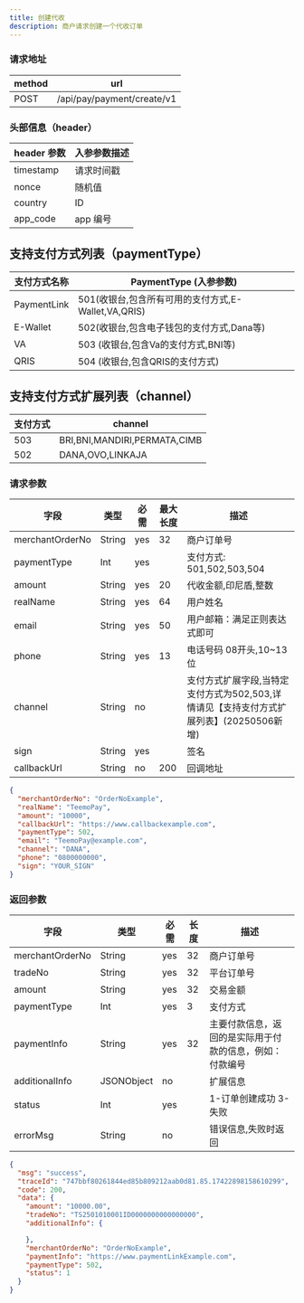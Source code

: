 ```yaml
---
title: 创建代收
description: 商户请求创建一个代收订单
---
```


### 请求地址

| method | url                        |
| ------ | -------------------------- |
| POST   | /api/pay/payment/create/v1 |

### 头部信息（header）

| header 参数 | 入参参数描述 |
| --------- |--------|
| timestamp | 请求时间戳  |
| nonce     | 随机值    |
| country   | ID |
| app_code  | app 编号 |

## 支持支付方式列表（paymentType）

| 支付方式名称      | PaymentType (入参参数)                    |
|-------------|---------------------------------------|
| PaymentLink | 501(收银台,包含所有可用的支付方式,E-Wallet,VA,QRIS) |
| E-Wallet | 502(收银台,包含电子钱包的支付方式,Dana等)            |
| VA | 503 (收银台,包含Va的支付方式,BNI等)              |
| QRIS | 504 (收银台,包含QRIS的支付方式)            |

## 支持支付方式扩展列表（channel）
| 支付方式 | channel                      |
|------|------------------------------|
| 503  | BRI,BNI,MANDIRI,PERMATA,CIMB |
| 502  | DANA,OVO,LINKAJA             |

### 请求参数

| 字段              | 类型     | 必需  | 最大长度 | 描述                                        |
|-----------------| ------ |-----|------|-------------------------------------------|
| merchantOrderNo | String | yes | 32   | 商户订单号                                     |
| paymentType     | Int    | yes |      | 支付方式: 501,502,503,504                     |
| amount          | String | yes | 20   | 代收金额,印尼盾,整数                               |
| realName        | String | yes | 64   | 用户姓名                                      |
| email           | String | yes | 50   | 用户邮箱：满足正则表达式即可                            |
| phone           | String | yes | 13   | 电话号码 08开头,10~13位                          |
| channel         | String | no  |    | 支付方式扩展字段,当特定支付方式为502,503,详情请见【支持支付方式扩展列表】(20250506新增) |
| sign            | String | yes |      | 签名                                        |
| callbackUrl     | String | no  | 200  | 回调地址                                      |

```json
{
  "merchantOrderNo": "OrderNoExample",
  "realName": "TeemoPay",
  "amount": "10000",
  "callbackUrl": "https://www.callbackexample.com",
  "paymentType": 502,
  "email": "TeemoPay@example.com",
  "channel": "DANA",
  "phone": "0800000000",
  "sign": "YOUR_SIGN"
}
```

### 返回参数

| 字段              | 类型         | 必需  | 长度  | 描述                           |
| --------------- | ---------- | --- | --- | ---------------------------- |
| merchantOrderNo | String     | yes | 32  | 商户订单号                        |
| tradeNo         | String     | yes | 32  | 平台订单号                        |
| amount          | String     | yes | 32  | 交易金额                         |
| paymentType     | Int        | yes | 3   | 支付方式                         |
| paymentInfo     | String     | yes | 32  | 主要付款信息，返回的是实际用于付款的信息，例如：付款编号 |
| additionalInfo  | JSONObject | no  |     | 扩展信息                         |
| status          | Int        | yes |     | 1-订单创建成功 3-失败               |
| errorMsg        | String     | no  |     | 错误信息,失败时返回                   |

```json
{
  "msg": "success",
  "traceId": "747bbf80261844ed85b809212aab0d81.85.17422898158610299",
  "code": 200,
  "data": {
    "amount": "10000.00",
    "tradeNo": "TS2501010001ID0000000000000000",
    "additionalInfo": {

    },
    "merchantOrderNo": "OrderNoExample",
    "paymentInfo": "https://www.paymentLinkExample.com",
    "paymentType": 502,
    "status": 1
  }
}
```
